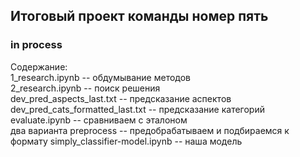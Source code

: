 ## Итоговый проект команды номер пять
### in process
Содержание:  
1_research.ipynb -- обдумывание методов  
2_research.ipynb -- поиск решения  
dev_pred_aspects_last.txt -- предсказание аспектов  
dev_pred_cats_formatted_last.txt -- предсказание категорий  
evaluate.ipynb -- сравниваем с эталоном  
два варианта preprocess -- предобрабатываем и подбираемся к формату
simply_classifier-model.ipynb -- наша модель


